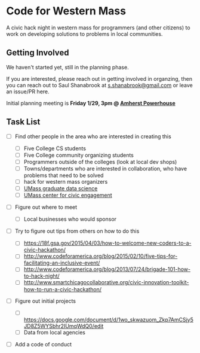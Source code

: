 # Code for Western Mass

A civic hack night in western mass for programmers (and other citizens)
to work on developing solutions to problems in local communities.

## Getting Involved
We haven't started yet, still in the planning phase.

If you are interested, please reach out in getting involved in organzing, then you can reach out to Saul Shanabrook at s.shanabrook@gmail.com or leave an issue/PR here.

Initial planning meeting is **Friday 1/29, 3pm @ [Amherst Powerhouse](https://www.google.com/maps/place/Power+House,+East+Dr,+Amherst,+MA+01002/@42.372125,-72.5130709,19z/data=!4m2!3m1!1s0x89e6cdf0980c712b:0x5ba011f36a203c3d)**

## Task List
- [ ] Find other people in the area who are interested in creating this
  - [ ] Five College CS students
  - [ ] Five College community organizing students
  - [ ] Programmers outside of the colleges (look at local dev shops)
  - [ ] Towns/departments who are interested in collaboration, who have problems that need to be solved
  - [ ] hack for western mass organizers
  - [ ] [UMass graduate data science](http://gridclub.io/)
  - [ ] [UMass center for civic engagement](http://cesl.umass.edu/contactus)
- [ ] Figure out where to meet
  - [ ] Local businesses who would sponsor
- [ ] Try to figure out tips from others on how to do this
  - [ ] https://18f.gsa.gov/2015/04/03/how-to-welcome-new-coders-to-a-civic-hackathon/
  - [ ] http://www.codeforamerica.org/blog/2015/02/10/five-tips-for-facilitating-an-inclusive-event/
  - [ ] http://www.codeforamerica.org/blog/2013/07/24/brigade-101-how-to-hack-night/
  - [ ] http://www.smartchicagocollaborative.org/civic-innovation-toolkit-how-to-run-a-civic-hackathon/
- [ ] Figure out initial projects
  - [ ] https://docs.google.com/document/d/1wo_skwazuom_Zkp7AmCSjy5JD8Z5WYSbhr2IUmqWdQ0/edit
  - [ ] Data from local agencies
- [ ] Add a code of conduct


